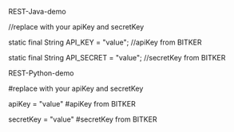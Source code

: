 REST-Java-demo


//replace with your apiKey and secretKey

static final String API_KEY = "value";  //apiKey from BITKER
  
static final String API_SECRET = "value";  //secretKey from BITKER





REST-Python-demo

#replace with your apiKey and secretKey

apiKey = "value"      #apiKey from BITKER

secretKey = "value"   #secretKey from BITKER
